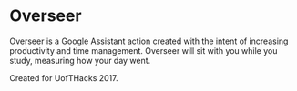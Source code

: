 # Overseer

Overseer is a Google Assistant action created with the intent of increasing productivity and time management. Overseer will sit with you while you study, measuring how your day went.

Created for UofTHacks 2017.
